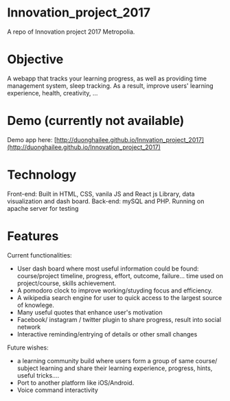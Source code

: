 # Innovation_project_2017
A repo of Innovation project 2017 Metropolia.

# Objective
A webapp that tracks your learning progress, as well as providing time management system, sleep tracking.
As a result, improve users' learning experience, health, creativity, ...

# Demo (currently not available)
Demo app here: [http://duonghailee.github.io/Innvation_project_2017](http://duonghailee.github.io/Innovation_project_2017) 

# Technology
Front-end: Built in HTML, CSS, vanila JS and React js Library, data visualization and dash board.
Back-end: mySQL and PHP. Running on apache server for testing

# Features
Current functionalities: 

- User dash board where most useful information could be found: course/project timeline, progress, effort,
outcome, failure... time used on project/course, skills achievement.
- A pomodoro clock to improve working/stuyding focus and efficiency.
- A wikipedia search engine for user to quick access to the largest source of knowlege.
- Many useful quotes that enhance user's motivation
- Facebook/ instagram / twitter plugin to share progress, result into social network
- Interactive reminding/entrying of details or other small changes

Future wishes:
- a learning community build where users form a group of same course/ subject learning and share their learning experience, progress, hints, useful tricks....
- Port to another platform like iOS/Android.
- Voice command interactivity
